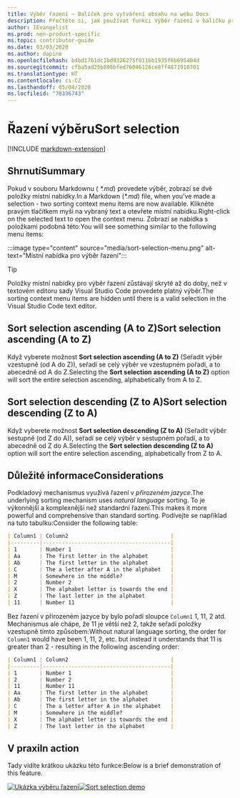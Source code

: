 ```yaml
---
title: Výběr řazení – Balíček pro vytváření obsahu na webu Docs
description: Přečtěte si, jak používat funkci Výběr řazení v balíčku pro vytváření obsahu na webu Docs (rozšíření pro Visual Studio Code).
author: IEvangelist
ms.prod: non-product-specific
ms.topic: contributor-guide
ms.date: 03/03/2020
ms.author: dapine
ms.openlocfilehash: b4bd1761dc1bd9326275f011bb1935f6b695404d
ms.sourcegitcommit: cfba5ad25b898bfed76046126ce8ff4871910701
ms.translationtype: HT
ms.contentlocale: cs-CZ
ms.lasthandoff: 05/04/2020
ms.locfileid: "78336743"
---
```

# <a name="sort-selection"></a><span data-ttu-id="4930d-103">Řazení výběru</span><span class="sxs-lookup"><span data-stu-id="4930d-103">Sort selection</span></span>

[!INCLUDE [markdown-extension](includes/markdown-extension.md)]

## <a name="summary"></a><span data-ttu-id="4930d-104">Shrnutí</span><span class="sxs-lookup"><span data-stu-id="4930d-104">Summary</span></span>

<span data-ttu-id="4930d-105">Pokud v souboru Markdownu ( *\*.md*) provedete výběr, zobrazí se dvě položky místní nabídky.</span><span class="sxs-lookup"><span data-stu-id="4930d-105">In a Markdown (*\*.md*) file, when you've made a selection - two sorting context menu items are now available.</span></span> <span data-ttu-id="4930d-106">Klikněte pravým tlačítkem myši na vybraný text a otevřete místní nabídku.</span><span class="sxs-lookup"><span data-stu-id="4930d-106">Right-click on the selected text to open the context menu.</span></span> <span data-ttu-id="4930d-107">Zobrazí se nabídka s položkami podobná této:</span><span class="sxs-lookup"><span data-stu-id="4930d-107">You will see something similar to the following menu items:</span></span>

:::image type="content" source="media/sort-selection-menu.png" alt-text="Místní nabídka pro výběr řazení":::

> [!TIP]
> <span data-ttu-id="4930d-109">Položky místní nabídky pro výběr řazení zůstávají skryté až do doby, než v textovém editoru sady Visual Studio Code provedete platný výběr.</span><span class="sxs-lookup"><span data-stu-id="4930d-109">The sorting context menu items are hidden until there is a valid selection in the Visual Studio Code text editor.</span></span>

## <a name="sort-selection-ascending-a-to-z"></a><span data-ttu-id="4930d-110">Sort selection ascending (A to Z)</span><span class="sxs-lookup"><span data-stu-id="4930d-110">Sort selection ascending (A to Z)</span></span>

<span data-ttu-id="4930d-111">Když vyberete možnost **Sort selection ascending (A to Z)** (Seřadit výběr vzestupně (od A do Z)), seřadí se celý výběr ve vzestupném pořadí, a to abecedně od A do Z.</span><span class="sxs-lookup"><span data-stu-id="4930d-111">Selecting the **Sort selection ascending (A to Z)** option will sort the entire selection ascending, alphabetically from A to Z.</span></span>

## <a name="sort-selection-descending-z-to-a"></a><span data-ttu-id="4930d-112">Sort selection descending (Z to A)</span><span class="sxs-lookup"><span data-stu-id="4930d-112">Sort selection descending (Z to A)</span></span>

<span data-ttu-id="4930d-113">Když vyberete možnost **Sort selection descending (Z to A)** (Seřadit výběr sestupně (od Z do A)), seřadí se celý výběr v sestupném pořadí, a to abecedně od Z do A.</span><span class="sxs-lookup"><span data-stu-id="4930d-113">Selecting the **Sort selection descending (Z to A)** option will sort the entire selection ascending, alphabetically from Z to A.</span></span>

## <a name="considerations"></a><span data-ttu-id="4930d-114">Důležité informace</span><span class="sxs-lookup"><span data-stu-id="4930d-114">Considerations</span></span>

<span data-ttu-id="4930d-115">Podkladový mechanismus využívá řazení v *přirozeném jazyce*.</span><span class="sxs-lookup"><span data-stu-id="4930d-115">The underlying sorting mechanism uses *natural language* sorting.</span></span> <span data-ttu-id="4930d-116">To je výkonnější a komplexnější než standardní řazení.</span><span class="sxs-lookup"><span data-stu-id="4930d-116">This makes it more powerful and comprehensive than standard sorting.</span></span> <span data-ttu-id="4930d-117">Podívejte se například na tuto tabulku:</span><span class="sxs-lookup"><span data-stu-id="4930d-117">Consider the following table:</span></span>

```markdown
| Column1 | Column2                                |
|---------|----------------------------------------|
| 1       | Number 1                               |
| Aa      | The first letter in the alphabet       |
| Ab      | The first letter in the alphabet       |
| C       | The a letter after A in the alphabet   |
| M       | Somewhere in the middle?               |
| 2       | Number 2                               |
| X       | The alphabet letter is towards the end |
| Z       | The last letter in the alphabet        |
| 11      | Number 11                              |
```

<span data-ttu-id="4930d-118">Bez řazení v přirozeném jazyce by bylo pořadí sloupce `Column1` 1, 11, 2 atd. Mechanismus ale chápe, že 11 je větší než 2, takže seřadí položky vzestupně tímto způsobem:</span><span class="sxs-lookup"><span data-stu-id="4930d-118">Without natural language sorting, the order for `Column1` would have been 1, 11, 2, etc. but instead it understands that 11 is greater than 2 - resulting in the following ascending order:</span></span>

```markdown
| Column1 | Column2                                |
|---------|----------------------------------------|
| 1       | Number 1                               |
| 2       | Number 2                               |
| 11      | Number 11                              |
| Aa      | The first letter in the alphabet       |
| Ab      | The first letter in the alphabet       |
| C       | The a letter after A in the alphabet   |
| M       | Somewhere in the middle?               |
| X       | The alphabet letter is towards the end |
| Z       | The last letter in the alphabet        |
```

## <a name="in-action"></a><span data-ttu-id="4930d-119">V praxi</span><span class="sxs-lookup"><span data-stu-id="4930d-119">In action</span></span>

<span data-ttu-id="4930d-120">Tady vidíte krátkou ukázku této funkce:</span><span class="sxs-lookup"><span data-stu-id="4930d-120">Below is a brief demonstration of this feature.</span></span>

<span data-ttu-id="4930d-121">[![Ukázka výběru řazení](media/sort-selection.gif)](media/sort-selection.gif#lightbox)</span><span class="sxs-lookup"><span data-stu-id="4930d-121">[![Sort selection demo](media/sort-selection.gif)](media/sort-selection.gif#lightbox)</span></span>
